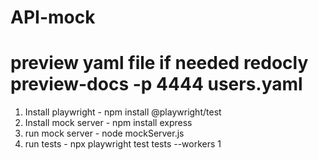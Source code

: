 # API-mock
#
# preview yaml file if needed redocly preview-docs -p 4444 users.yaml
1. Install playwright - npm install @playwright/test
2. Install mock server - npm install express
3. run mock server - node mockServer.js
4. run tests - npx playwright test tests --workers 1
